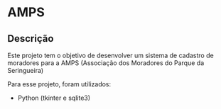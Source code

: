 # AMPS

## Descrição

Este projeto tem o objetivo de desenvolver um sistema de cadastro de moradores para a AMPS (Associação dos Moradores do Parque da Seringueira)

Para esse projeto, foram utilizados:
* Python (tkinter e sqlite3)
